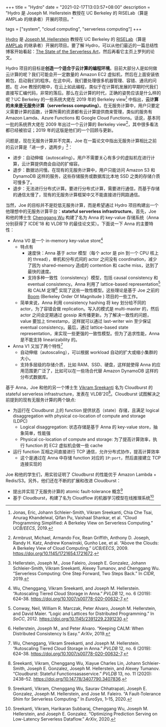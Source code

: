 +++
title = "Hydro"
date = "2021-02-17T13:03:57+08:00"
description = "Hydro 是 Joseph M. Hellerstein 教授在 UC Berkeley 的 RISELab（算是 AMPLab 的继承者）开展的项目。"

tags = ["system", "cloud computing", "serverless computing"]
+++

[Hydro](https://hydro-project.github.io/) 是 [Joseph M. Hellerstein](https://dsf.berkeley.edu/jmh/index.html) 教授在 UC Berkeley 的 [RISELab](https://rise.cs.berkeley.edu/)（算是 [AMPLab](https://amplab.cs.berkeley.edu/) 的继承者）开展的项目。要了解 Hydro，可以从他们最近的一篇总结性博客开始看起：[The State of the Serverless Art](https://medium.com/riselab/the-state-of-the-serverless-art-78a4f02951eb)，然后再看它主页上罗列的论文。

Hydro 项目的目标是**创造一个适合于云计算的编程环境**。目前大部分人是如何做云计算的呢？我们可能会开一定数量的 Amazon EC2 虚拟机，然后在上面安装依赖包，启动我们的程序。在这中间，我们要处理很多机器管理、容错、通讯的问题。在 Joe 教授的眼中，在云上如此编程，类似于在计算机发展的早期时代我们直接写汇编代码，非常的落后。那么在云计算的时代，正确的姿势应该是什么样的呢？UC Berkeley 的一些系统大佬在 2019 年的 Berkeley view[^berkeley-view2] 中指出，**云计算的未来是无服务计算（serverlesss computing）**。在无服务计算中，用户只要定义需要计算的函数，计算所需的资源都有云计算提供商来管理，类似的服务有 Amazon Lamda、Azure Functions 和 Google Cloud Functions。话说，基本同一批的系统界大佬在 2009 年出过一个云计算的 Berkeley view[^berkeley-view1]，其中很多看法都已经被验证；2019 年的这版是他们的一个回顾与更新。

问题是，现在无服务计算并不完美，Joe 在一篇论文中指出无服务计算相比之前的云计算是「进一步，退两步」[^serverless]：

- 进步：自动伸缩（autoscaling）。用户不需要关心有多少的虚拟机在进行计算，云计算提供商会自动的扩缩容。
- 退步：数据访问慢。在现有的无服务计算中，用户只能访问 Amazon S3 和 DynamoDB 这样的服务，这些存储服务或数据库比本地 SSD 之类的存储介质可慢多了。
- 退步：无法进行分布式计算。要进行分布式计算，需要进行通信，而基于存储的通信太慢了，现有的无服务计算框架中又不能直接进行网路通信。

当然，Joe 的目标并不是贬低无服务计算，而是希望通过 Hydro 项目构建出一个他理想中的无服务计算平台：**stateful serverless infrastructure**。首先，Joe 和他的博士生 [Chenggang Wu](http://cgwu.io/) 构建了名为 Anna 的 key-value 存储系统（Anna 分别获得了 ICDE'18 和 VLDB'19 的最佳论文奖）。下面说一下 Anna 的主要特性：
- Anna V0 是一个 in-memory key-value store[^anna-v0]
  - 特点有
    - 速度快：Anna 基于 actor 模型（每个 actor 是 pin 到一个 CPU 核上的 thread），单机和分布式间的 actor 之间没有 coordination，减少了因为 shared-memory 造成的 contention 和 cache miss，达到了最快的速度。
    - 支持多种一致性（consistency）模型，包括 causal consistency 和 eventual consistency。Anna 利用了 lattice-based representation[^lattice] 和 CALM 定理[^calm] 实现了这些一致性模型。这些理论是基于 Joe 之前的 [Boom](http://boom.cs.berkeley.edu/) (Berkeley Order Of Magnitude ) 项目的一些工作。
  - 简单来说，Anna 利用 consistency hashing 将 key 划分给不同的 actor，为了容错会做 replication。写入的模式是 multi-master 的，然后 actor 之间会定期通过 gossip 来传播更新。为了解决一致性的问题，value 要加上 timestamp，这样就可以通过 last-writer win 至少保证 eventual consistency。最后，通过 lattice-based state representation，来实现一些更强的一致性模型。但为了追求性能，Anna 是不能支持 linearizability 的。
- Anna V1 又加了两个特性[^anna-v1]
  - 自动伸缩（autoscaling），可以根据 workload 自动的扩大或缩小集群的大小。
  - 支持多层级的存储介质，比如 RAM、SSD、硬盘，这样就使得 Anna 的应用范围更广泛了，比如可以在一些场合代替 Amazon DynamoDB 这样的分布式数据库。

基于 Anna，Joe 和他的另一个博士生 [Vikram Sreekanti](https://www.vikrams.io/) 名为 Cloudburst 的 stateful serverless infrastructure，发表在 VLDB'20[^cloudburst]。Cloudburst 试图解决之前提到的现有无服务计算的两个缺点:
- 为运行在 Cloudburst 上的 function 提供状态（state）存储，且满足 logical disaggregation with physical co-location of compute and storage (LDPC)
  - Logical disaggregation: 状态存储是基于 Anna 的 key-value store，抽象简单，性能强
  - Physical co-location of compute and storage: 为了提高计算效率，执行 function 的 EC2 虚拟机会做一些 cache
- 运行 function 互相之间直接进行 TCP 通信，允许分布式协作，提高计算效率
  - 这个是通过在 Anna 中存储 function 对应的 `IP:port`，然后直接建立 TCP 连接实现的

Joe 和他的学生们，用实验证明了 Cloudburst 的性能优于 Amazon Lambda + Redis/S3。另外，他们还在不断的扩展和改进 Cloudburst：

- 提出并实现了无服务计算的 atomic fault-tolerance 概念[^fault]
- 基于 Cloudburst，构建了名为 Cloudflow 的机器学习模型在线推理系统[^prediction]


[^berkeley-view1]: Armbrust, Michael, Armando Fox, Rean Griffith, Anthony D. Joseph, Randy H. Katz, Andrew Konwinski, Gunho Lee, et al. “Above the Clouds: A Berkeley View of Cloud Computing.” _UCB/EECS_, 2009. https://doi.org/10.1145/1721654.1721672.
[^berkeley-view2]: Jonas, Eric, Johann Schleier-Smith, Vikram Sreekanti, Chia Che Tsai, Anurag Khandelwal, Qifan Pu, Vaishaal Shankar, et al. “Cloud Programming Simplified: A Berkeley View on Serverless Computing.” _UCB/EECS_, 2019.
[^serverless]: Hellerstein, Joseph M., Jose Faleiro, Joseph E. Gonzalez, Johann Schleier-Smith, Vikram Sreekanti, Alexey Tumanov, and Chenggang Wu. “Serverless Computing: One Step Forward, Two Steps Back.” In _CIDR_, 2019.
[^calm]: Hellerstein, Joseph M., and Peter Alvaro. “Keeping CALM: When Distributed Consistency Is Easy.” _ArXiv_, 2019.
[^lattice]: Conway, Neil, William R. Marczak, Peter Alvaro, Joseph M. Hellerstein, and David Maier. “Logic and Lattices for Distributed Programming.” In _SoCC_, 2012. https://doi.org/10.1145/2391229.2391230.
[^anna-v0]: Wu, Chenggang, Vikram Sreekanti, and Joseph M. Hellerstein. “Autoscaling Tiered Cloud Storage in Anna.” _PVLDB_ 12, no. 6 (2019): 624–38. https://doi.org/10.1007/s00778-020-00632-7.
[^anna-v1]: Wu, Chenggang, Vikram Sreekanti, and Joseph M. Hellerstein. “Autoscaling Tiered Cloud Storage in Anna.” _PVLDB_ 12, no. 6 (2019): 624–38. https://doi.org/10.1007/s00778-020-00632-7.
[^cloudburst]: Sreekanti, Vikram, Chenggang Wu, Xiayue Charles Lin, Johann Schleier-Smith, Joseph E. Gonzalez, Joseph M. Hellerstein, and Alexey Tumanov. “Cloudburst: Stateful Functionsasaservice.” _PVLDB_ 13, no. 11 (2020): 2438–52. https://doi.org/10.14778/3407790.3407836.
[^fault]: Sreekanti, Vikram, Chenggang Wu, Saurav Chhatrapati, Joseph E. Gonzalez, Joseph M. Hellerstein, and Jose M. Faleiro. “A Fault-Tolerance Shim for Serverless Computing.” In _EuroSys_, 1–15, 2020.
[^prediction]: Sreekanti, Vikram, Harikaran Subbaraj, Chenggang Wu, Joseph M. Hellerstein, and Joseph E. Gonzalez. “Optimizing Prediction Serving on Low-Latency Serverless Dataflow.” _ArXiv_, 2020.
